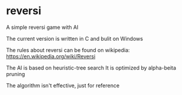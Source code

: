 # reversi
A simple reversi game with AI

The current version is written in C and bulit on Windows

The rules about reversi can be found on wikipedia:
https://en.wikipedia.org/wiki/Reversi

The AI is based on heuristic-tree search
It is optimized by alpha-beita pruning

The algorithm isn't effective, just for reference
